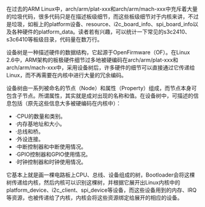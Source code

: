 在过去的ARM Linux中，arch/arm/plat-xxx和arch/arm/mach-xxx中充斥着大量的垃圾代码，很多代码只是在描述板级细节，而这些板级细节对于内核来讲，不过是垃圾，如板上的platform设备、resource、i2c_board_info、spi_board_info以及各种硬件的platform_data。读者若有兴趣，可以统计一下常见的s3c2410、s3c6410等板级目录，代码量在数万行。

设备树是一种描述硬件的数据结构，它起源于OpenFirmware（OF）。在Linux 2.6中，ARM架构的板极硬件细节过多地被硬编码在arch/arm/plat-xxx和arch/arm/mach-xxx中，采用设备树后，许多硬件的细节可以直接通过它传递给Linux，而不再需要在内核中进行大量的冗余编码。

设备树由一系列被命名的节点（Node）和属性（Property）组成，而节点本身可包含子节点。所谓属性，其实就是成对出现的名称和值。在设备树中，可描述的信息包括（原先这些信息大多被硬编码在内核中）：

- ·CPU的数量和类别。
- ·内存基地址和大小。
- ·总线和桥。
- ·外设连接。
- ·中断控制器和中断使用情况。
- ·GPIO控制器和GPIO使用情况。
- ·时钟控制器和时钟使用情况。

它基本上就是画一棵电路板上CPU、总线、设备组成的树，Bootloader会将这棵树传递给内核，然后内核可以识别这棵树，并根据它展开出Linux内核中的platform_device、i2c_client、spi_device等设备，而这些设备用到的内存、IRQ等资源，也被传递给了内核，内核会将这些资源绑定给展开的相应的设备。